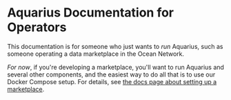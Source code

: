 # Aquarius Documentation for Operators

This documentation is for someone who just wants to _run_ Aquarius, such as someone operating a data marketplace in the Ocean Network.

_For now_, if you're developing a marketplace, you'll want to run Aquarius and several other components, and the easiest way to do all that is to use our Docker Compose setup. For details, see [the docs page about setting up a marketplace](https://docs.oceanprotocol.com/setup/marketplace/).

